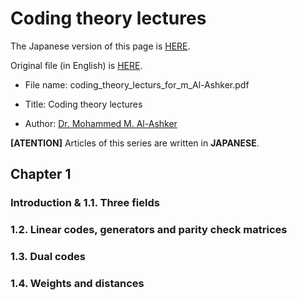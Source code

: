 # Coding theory lectures

The Japanese version of this page is [HERE](https://fumiyanll23.github.io/MyWeblog/md/coding-theory-lectures/).

Original file (in English) is [HERE](http:/site.iugaza.edu.ps/mashker/files/2010/02/coding_theory_lecturs_for_m_Al-Ashker.pdf).

- File name: coding_theory_lecturs_for_m_Al-Ashker.pdf

- Title: Coding theory lectures

- Author: [Dr. Mohammed M. Al-Ashker](http://site.iugaza.edu.ps/mashker/)

**[ATENTION]** Articles of this series are written in **JAPANESE**.

## Chapter 1 

### Introduction & 1.1. Three fields

### 1.2. Linear codes, generators and parity check matrices

### 1.3. Dual codes

### 1.4. Weights and distances
